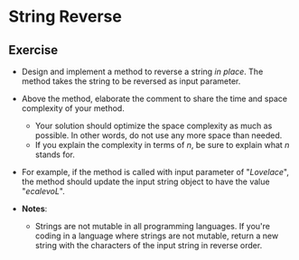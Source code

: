 # String Reverse

## Exercise
* Design and implement a method to reverse a string *in place*. The method takes the string to be reversed as input parameter.
* Above the method, elaborate the comment to share the time and space complexity of your method.
    * Your solution should optimize the space complexity as much as possible. In other words, do not use any more space than needed.
    * If you explain the complexity in terms of *n*, be sure to explain what *n* stands for.
* For example, if the method is called with input parameter of "*Lovelace*", the method should update the input string object to have the value "*ecalevoL*".

* <b>Notes</b>: 
    * Strings are not mutable in all programming languages. If you're coding in a language where strings are not mutable, return a new string with the characters of the input string in reverse order.
